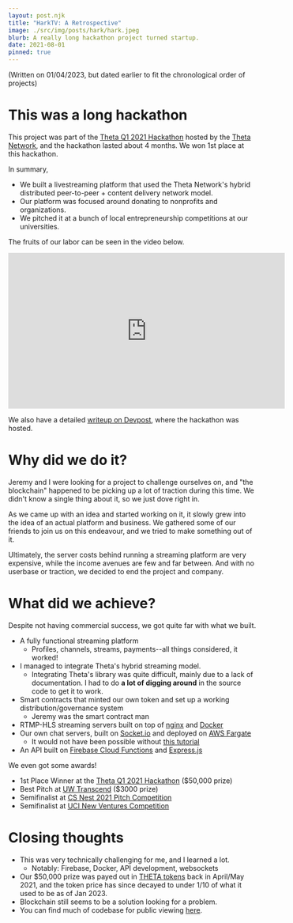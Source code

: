 ```yaml
---
layout: post.njk
title: "HarkTV: A Retrospective"
image: ./src/img/posts/hark/hark.jpeg
blurb: A really long hackathon project turned startup. 
date: 2021-08-01
pinned: true
---
```

(Written on 01/04/2023, but dated earlier to fit the chronological order of projects)     

# This was a long hackathon
This project was part of the [Theta Q1 2021 Hackathon](https://theta-hackathon-v2.devpost.com/) hosted by the [Theta Network](https://www.thetatoken.org/), and the hackathon lasted about 4 months. We won 1st place at this hackathon.

In summary,
* We built a livestreaming platform that used the Theta Network's hybrid distributed peer-to-peer + content delivery network model. 
* Our platform was focused around donating to nonprofits and organizations.
* We pitched it at a bunch of local entrepreneurship competitions at our universities.

The fruits of our labor can be seen in the video below.

<iframe width="560" height="315" src="https://www.youtube.com/embed/RzjQTzG18Ik" title="YouTube video player" frameborder="0" allow="accelerometer; autoplay; clipboard-write; encrypted-media; gyroscope; picture-in-picture; web-share" allowfullscreen></iframe>

We also have a detailed [writeup on Devpost](https://devpost.com/software/harktv-theta-for-social-good), where the hackathon was hosted.

# Why did we do it?
Jeremy and I were looking for a project to challenge ourselves on, and "the blockchain" happened to be picking up a lot of traction during this time. We didn't know a single thing about it, so we just dove right in.

As we came up with an idea and started working on it, it slowly grew into the idea of an actual platform and business. We gathered some of our friends to join us on this endeavour, and we tried to make something out of it.

Ultimately, the server costs behind running a streaming platform are very expensive, while the income avenues are few and far between. And with no userbase or traction, we decided to end the project and company.

# What did we achieve?
Despite not having commercial success, we got quite far with what we built.
* A fully functional streaming platform 
    * Profiles, channels, streams, payments--all things considered, it worked!
* I managed to integrate Theta's hybrid streaming model.
    * Integrating Theta's library was quite difficult, mainly due to a lack of documentation. I had to do **a lot of digging around** in the source code to get it to work.
* Smart contracts that minted our own token and set up a working distribution/governance system
    * Jeremy was the smart contract man
* RTMP-HLS streaming servers built on top of [nginx](https://nginx.org/en/) and [Docker](https://www.docker.com/)
* Our own chat servers, built on [Socket.io](https://socket.io/) and deployed on [AWS Fargate](https://aws.amazon.com/fargate/)
    * It would not have been possible without [this tutorial](https://medium.com/containers-on-aws/building-a-socket-io-chat-app-and-deploying-it-using-aws-fargate-86fd7cbce13f)
* An API built on [Firebase Cloud Functions](https://firebase.google.com/docs/functions/) and [Express.js](https://expressjs.com/)

We even got some awards!
* 1st Place Winner at the [Theta Q1 2021 Hackathon](https://theta-hackathon-v2.devpost.com/) ($50,000 prize)
* Best Pitch at [UW Transcend](https://www.transcenduw.com/) ($3000 prize)
* Semifinalist at [CS Nest 2021 Pitch Competition](https://www.csnest.com/)
* Semifinalist at [UCI New Ventures Competition](https://merage.uci.edu/research-faculty/centers/innovation-entrepreneurship/new-venture-competiton.html)

# Closing thoughts
* This was very technically challenging for me, and I learned a lot.
    * Notably: Firebase, Docker, API development, websockets
* Our $50,000 prize was payed out in [THETA tokens](https://coinmarketcap.com/currencies/theta-network/) back in April/May 2021, and the token price has since decayed to under 1/10 of what it used to be as of Jan 2023.
* Blockchain still seems to be a solution looking for a problem.
* You can find much of codebase for public viewing [here](https://github.com/hark-streaming).